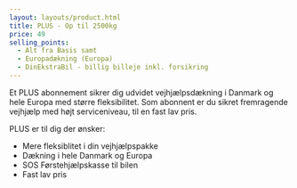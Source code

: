 ```yaml
---
layout: layouts/product.html
title: PLUS - Op til 2500kg
price: 49
selling_points:
  - Alt fra Basis samt
  - Europadækning (Europa)
  - DinEkstraBil - billig billeje inkl. forsikring
---
```


Et PLUS abonnement sikrer dig udvidet vejhjælpsdækning i Danmark og hele Europa med større fleksibilitet. Som abonnent er du sikret fremragende vejhjælp med højt serviceniveau, til en fast lav pris.

PLUS er til dig der ønsker:
- Mere fleksiblitet i din vejhjælpspakke
- Dækning i hele Danmark og Europa
- SOS Førstehjælpskasse til bilen
- Fast lav pris